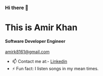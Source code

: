 ### Hi there 👋
# This is Amir Khan
#### Software Developer Engineer
amirk8161@gmail.com

<!-- - 🔭 I’m currently working in Gojek as an Android Engineer -->
- 📫 Contact me at:- <a href = "https://www.linkedin.com/in/amir-khan-89b7b116b/">Linkedin</a>
- ⚡ Fun fact: I listen songs in my mean times.
<!-- -   <a href = "https://drive.google.com/file/d/1gjrqC2RnB9LWq2X-L3qNm1lUoA30m0he/view"> Resume </a> -->


